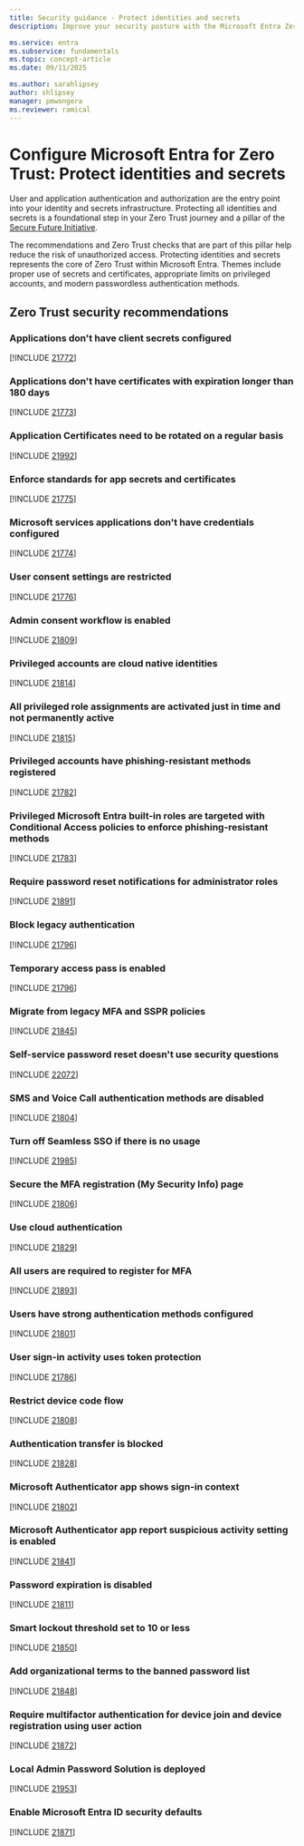 ```yaml
---
title: Security guidance - Protect identities and secrets
description: Improve your security posture with the Microsoft Entra Zero Trust assessment to protect identities and secrets.

ms.service: entra
ms.subservice: fundamentals
ms.topic: concept-article
ms.date: 09/11/2025

ms.author: sarahlipsey
author: shlipsey
manager: pmwongera
ms.reviewer: ramical
---
```


# Configure Microsoft Entra for Zero Trust: Protect identities and secrets

User and application authentication and authorization are the entry point into your identity and secrets infrastructure. Protecting all identities and secrets is a foundational step in your Zero Trust journey and a pillar of the [Secure Future Initiative](https://www.microsoft.com/trust-center/security/secure-future-initiative?msockid=2bad2df65a416adb0e5838355b3e6b95#SFI-pillars). 

The recommendations and Zero Trust checks that are part of this pillar help reduce the risk of unauthorized access. Protecting identities and secrets represents the core of Zero Trust within Microsoft Entra. Themes include proper use of secrets and certificates, appropriate limits on privileged accounts, and modern passwordless authentication methods.


## Zero Trust security recommendations

### Applications don't have client secrets configured 
[!INCLUDE [21772](../includes/secure-recommendations/21772.md)]

### Applications don't have certificates with expiration longer than 180 days 
[!INCLUDE [21773](../includes/secure-recommendations/21773.md)]

### Application Certificates need to be rotated on a regular basis
[!INCLUDE [21992](../includes/secure-recommendations/21992.md)]

### Enforce standards for app secrets and certificates
[!INCLUDE [21775](../includes/secure-recommendations/21775.md)]

### Microsoft services applications don't have credentials configured
[!INCLUDE [21774](../includes/secure-recommendations/21774.md)]

### User consent settings are restricted
[!INCLUDE [21776](../includes/secure-recommendations/21776.md)]

### Admin consent workflow is enabled
[!INCLUDE [21809](../includes/secure-recommendations/21809.md)]

### Privileged accounts are cloud native identities
[!INCLUDE [21814](../includes/secure-recommendations/21814.md)]

### All privileged role assignments are activated just in time and not permanently active
[!INCLUDE [21815](../includes/secure-recommendations/21815.md)]

### Privileged accounts have phishing-resistant methods registered
[!INCLUDE [21782](../includes/secure-recommendations/21782.md)]

### Privileged Microsoft Entra built-in roles are targeted with Conditional Access policies to enforce phishing-resistant methods
[!INCLUDE [21783](../includes/secure-recommendations/21783.md)]

### Require password reset notifications for administrator roles
[!INCLUDE [21891](../includes/secure-recommendations/21891.md)]

### Block legacy authentication
[!INCLUDE [21796](../includes/secure-recommendations/21796.md)]

### Temporary access pass is enabled
[!INCLUDE [21796](../includes/secure-recommendations/21796.md)]

### Migrate from legacy MFA and SSPR policies
[!INCLUDE [21845](../includes/secure-recommendations/21845.md)]

### Self-service password reset doesn't use security questions
[!INCLUDE [22072](../includes/secure-recommendations/22072.md)]

### SMS and Voice Call authentication methods are disabled
[!INCLUDE [21804](../includes/secure-recommendations/21804.md)]

### Turn off Seamless SSO if there is no usage
[!INCLUDE [21985](../includes/secure-recommendations/21985.md)]

### Secure the MFA registration (My Security Info) page
[!INCLUDE [21806](../includes/secure-recommendations/21806.md)]

### Use cloud authentication
[!INCLUDE [21829](../includes/secure-recommendations/21829.md)]

### All users are required to register for MFA
[!INCLUDE [21893](../includes/secure-recommendations/21893.md)]

### Users have strong authentication methods configured
[!INCLUDE [21801](../includes/secure-recommendations/21801.md)]

### User sign-in activity uses token protection
[!INCLUDE [21786](../includes/secure-recommendations/21786.md)]

### Restrict device code flow
[!INCLUDE [21808](../includes/secure-recommendations/21808.md)]

### Authentication transfer is blocked
[!INCLUDE [21828](../includes/secure-recommendations/21828.md)]

### Microsoft Authenticator app shows sign-in context
[!INCLUDE [21802](../includes/secure-recommendations/21802.md)]

### Microsoft Authenticator app report suspicious activity setting is enabled
[!INCLUDE [21841](../includes/secure-recommendations/21841.md)]

### Password expiration is disabled
[!INCLUDE [21811](../includes/secure-recommendations/21811.md)]

### Smart lockout threshold set to 10 or less
[!INCLUDE [21850](../includes/secure-recommendations/21850.md)]

### Add organizational terms to the banned password list
[!INCLUDE [21848](../includes/secure-recommendations/21848.md)]

### Require multifactor authentication for device join and device registration using user action
[!INCLUDE [21872](../includes/secure-recommendations/21872.md)]

### Local Admin Password Solution is deployed
[!INCLUDE [21953](../includes/secure-recommendations/21953.md)]

### Enable Microsoft Entra ID security defaults
[!INCLUDE [21871](../includes/secure-recommendations/21871.md)]
